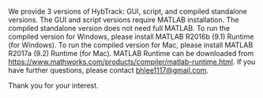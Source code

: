 We provide 3 versions of HybTrack: GUI, script, and compiled standalone versions. The GUI and script versions require MATLAB installation. The compiled standalone version does not need full MATLAB. To run the compiled version for Windows, please install MATLAB R2016b (9.1) Runtime (for Windows). To run the compiled version for Mac, please install MATLAB R2017a (9.2) Runtime (for Mac). MATLAB Runtime can be downloaded from https://www.mathworks.com/products/compiler/matlab-runtime.html.
If you have further questions, please contact bhlee1117@gmail.com.

Thank you for your interest.
